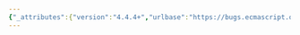 ```yaml
---
{"_attributes":{"version":"4.4.4+","urlbase":"https://bugs.ecmascript.org/","maintainer":"dherman@mozilla.com"},"bug":{"bug_id":798,"creation_ts":"2012-10-15 16:33:00 -0700","short_desc":"Add editing support","delta_ts":"2012-10-23 23:11:13 -0700","product":"Internationalization - ECMA-402","component":"Specification","version":"Edition 2.0 proposals","rep_platform":"All","op_sys":"All","bug_status":"RESOLVED","resolution":"WONTFIX","priority":"Normal","bug_severity":"enhancement","everconfirmed":true,"reporter":{"uid":"mark","name":"Mark"},"assigned_to":{"uid":"ecmascriptbugs","name":"Norbert"},"long_desc":[{"commentid":1939,"comment_count":0,"who":{"uid":"mark","name":"Mark"},"bug_when":"2012-10-15 16:33:52 -0700","thetext":"Some implementations need much finer-grained support for editing. For example, Google Docs implements a complete text editing framework.\n\nThis is extremely difficult in JS currently, yet every modern OS has support for the low-level APIs that make it efficient and practical. These include the ability to find the width of a string, but also the ability to find out where cursor positions would be, etc. Should include support for BIDI positioning also."},{"commentid":1990,"comment_count":1,"who":{"uid":"ecmascriptbugs","name":"Norbert"},"bug_when":"2012-10-23 23:11:13 -0700","thetext":"Text editing support is beyond the scope of TC 39, and should be proposed to a W3C working group instead. See discussion at\nhttps://mail.mozilla.org/pipermail/es-discuss/2012-October/thread.html#25937"}]}}
---
```

